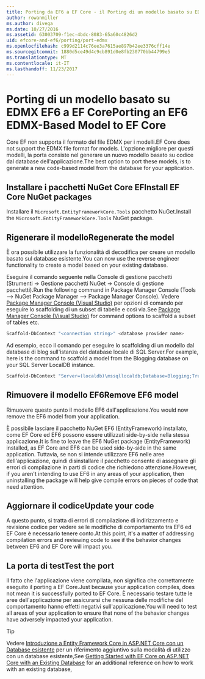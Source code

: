 ```yaml
---
title: Porting da EF6 a EF Core - il Porting di un modello basato su EDMX
author: rowanmiller
ms.author: divega
ms.date: 10/27/2016
ms.assetid: 63003709-f1ec-4bdc-8083-65a60c4826d2
uid: efcore-and-ef6/porting/port-edmx
ms.openlocfilehash: c999d2114c76ee3a7615ae897b42ee3376cff14e
ms.sourcegitcommit: 1880d5ce49d4c9cb891d0e8fb230770bb44799e5
ms.translationtype: MT
ms.contentlocale: it-IT
ms.lasthandoff: 11/23/2017
---
```

# <a name="porting-an-ef6-edmx-based-model-to-ef-core"></a><span data-ttu-id="ed8fd-102">Porting di un modello basato su EDMX EF6 a EF Core</span><span class="sxs-lookup"><span data-stu-id="ed8fd-102">Porting an EF6 EDMX-Based Model to EF Core</span></span>

<span data-ttu-id="ed8fd-103">Core EF non supporta il formato del file EDMX per i modelli.</span><span class="sxs-lookup"><span data-stu-id="ed8fd-103">EF Core does not support the EDMX file format for models.</span></span> <span data-ttu-id="ed8fd-104">L'opzione migliore per questi modelli, la porta consiste nel generare un nuovo modello basato su codice dal database dell'applicazione.</span><span class="sxs-lookup"><span data-stu-id="ed8fd-104">The best option to port these models, is to generate a new code-based model from the database for your application.</span></span>

## <a name="install-ef-core-nuget-packages"></a><span data-ttu-id="ed8fd-105">Installare i pacchetti NuGet Core EF</span><span class="sxs-lookup"><span data-stu-id="ed8fd-105">Install EF Core NuGet packages</span></span>

<span data-ttu-id="ed8fd-106">Installare il `Microsoft.EntityFrameworkCore.Tools` pacchetto NuGet.</span><span class="sxs-lookup"><span data-stu-id="ed8fd-106">Install the `Microsoft.EntityFrameworkCore.Tools` NuGet package.</span></span>

## <a name="regenerate-the-model"></a><span data-ttu-id="ed8fd-107">Rigenerare il modello</span><span class="sxs-lookup"><span data-stu-id="ed8fd-107">Regenerate the model</span></span>

<span data-ttu-id="ed8fd-108">È ora possibile utilizzare la funzionalità di decodifica per creare un modello basato sul database esistente.</span><span class="sxs-lookup"><span data-stu-id="ed8fd-108">You can now use the reverse engineer functionality to create a model based on your existing database.</span></span>

<span data-ttu-id="ed8fd-109">Eseguire il comando seguente nella Console di gestione pacchetti (Strumenti -> Gestione pacchetti NuGet -> Console di gestione pacchetti).</span><span class="sxs-lookup"><span data-stu-id="ed8fd-109">Run the following command in Package Manager Console (Tools –> NuGet Package Manager –> Package Manager Console).</span></span> <span data-ttu-id="ed8fd-110">Vedere [Package Manager Console (Visual Studio)](../../core/miscellaneous/cli/powershell.md) per opzioni di comando per eseguire lo scaffolding di un subset di tabelle e così via.</span><span class="sxs-lookup"><span data-stu-id="ed8fd-110">See [Package Manager Console (Visual Studio)](../../core/miscellaneous/cli/powershell.md) for command options to scaffold a subset of tables etc.</span></span>

``` powershell
Scaffold-DbContext "<connection string>" <database provider name>
```

<span data-ttu-id="ed8fd-111">Ad esempio, ecco il comando per eseguire lo scaffolding di un modello dal database di blog sull'istanza del database locale di SQL Server.</span><span class="sxs-lookup"><span data-stu-id="ed8fd-111">For example, here is the command to scaffold a model from the Blogging database on your SQL Server LocalDB instance.</span></span>

``` powershell
Scaffold-DbContext "Server=(localdb)\mssqllocaldb;Database=Blogging;Trusted_Connection=True;" Microsoft.EntityFrameworkCore.SqlServer
```

## <a name="remove-ef6-model"></a><span data-ttu-id="ed8fd-112">Rimuovere il modello EF6</span><span class="sxs-lookup"><span data-stu-id="ed8fd-112">Remove EF6 model</span></span>

<span data-ttu-id="ed8fd-113">Rimuovere questo punto il modello EF6 dall'applicazione.</span><span class="sxs-lookup"><span data-stu-id="ed8fd-113">You would now remove the EF6 model from your application.</span></span>

<span data-ttu-id="ed8fd-114">È possibile lasciare il pacchetto NuGet EF6 (EntityFramework) installato, come EF Core ed EF6 possono essere utilizzati side-by-side nella stessa applicazione.</span><span class="sxs-lookup"><span data-stu-id="ed8fd-114">It is fine to leave the EF6 NuGet package (EntityFramework) installed, as EF Core and EF6 can be used side-by-side in the same application.</span></span> <span data-ttu-id="ed8fd-115">Tuttavia, se non si intende utilizzare EF6 nelle aree dell'applicazione, quindi disinstallare il pacchetto consente di assegnare gli errori di compilazione in parti di codice che richiedono attenzione.</span><span class="sxs-lookup"><span data-stu-id="ed8fd-115">However, if you aren't intending to use EF6 in any areas of your application, then uninstalling the package will help give compile errors on pieces of code that need attention.</span></span>

## <a name="update-your-code"></a><span data-ttu-id="ed8fd-116">Aggiornare il codice</span><span class="sxs-lookup"><span data-stu-id="ed8fd-116">Update your code</span></span>

<span data-ttu-id="ed8fd-117">A questo punto, si tratta di errori di compilazione di indirizzamento e revisione codice per vedere se le modifiche di comportamento tra EF6 ed EF Core è necessario tenere conto.</span><span class="sxs-lookup"><span data-stu-id="ed8fd-117">At this point, it's a matter of addressing compilation errors and reviewing code to see if the behavior changes between EF6 and EF Core will impact you.</span></span>

## <a name="test-the-port"></a><span data-ttu-id="ed8fd-118">La porta di test</span><span class="sxs-lookup"><span data-stu-id="ed8fd-118">Test the port</span></span>

<span data-ttu-id="ed8fd-119">Il fatto che l'applicazione viene compilata, non significa che correttamente eseguito il porting a EF Core.</span><span class="sxs-lookup"><span data-stu-id="ed8fd-119">Just because your application compiles, does not mean it is successfully ported to EF Core.</span></span> <span data-ttu-id="ed8fd-120">È necessario testare tutte le aree dell'applicazione per assicurarsi che nessuna delle modifiche del comportamento hanno effetti negativi sull'applicazione.</span><span class="sxs-lookup"><span data-stu-id="ed8fd-120">You will need to test all areas of your application to ensure that none of the behavior changes have adversely impacted your application.</span></span>

> [!TIP]
> <span data-ttu-id="ed8fd-121">Vedere [Introduzione a Entity Framework Core in ASP.NET Core con un Database esistente](xref:core/get-started/aspnetcore/existing-db) per un riferimento aggiuntivo sulla modalità di utilizzo con un database esistente,</span><span class="sxs-lookup"><span data-stu-id="ed8fd-121">See [Getting Started with EF Core on ASP.NET Core with an Existing Database](xref:core/get-started/aspnetcore/existing-db) for an additional reference on how to work with an existing database,</span></span> 
